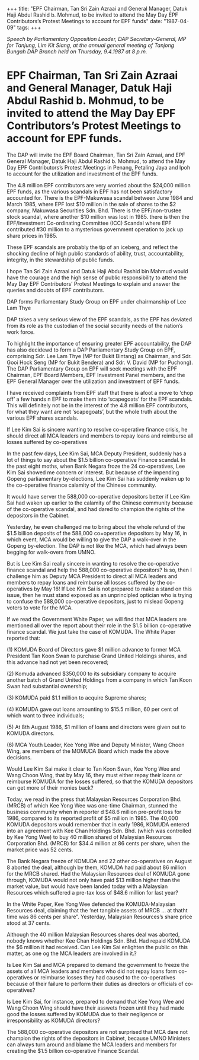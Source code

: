 +++ 
title: "EPF Chairman, Tan Sri Zain Azraai and General Manager, Datuk Haji Abdul Rashid b. Mohmud, to be invited to attend the May Day EPF Contributors’s Protest Meetings to account for EPF funds"
date: "1987-04-09"
tags:
+++

_Speech by Parliamentary Opposition Leader, DAP Secretary-General, MP for Tanjung, Lim Kit Siang, at the annual general meeting of Tanjong Bungah DAP Branch held on Thursday, 9.4.1987 at 8 p.m._

# EPF Chairman, Tan Sri Zain Azraai and General Manager, Datuk Haji Abdul Rashid b. Mohmud, to be invited to attend the May Day EPF Contributors’s Protest Meetings to account for EPF funds.

The DAP will invite the EPF Board Chairman, Tan Sri Zain Azraai, and EPF General Manager, Datuk Haji Abdul Rashid b. Mohmud, to attend the May Day EPF Contributors’s Protest Meetings in Penang, Petaling Jaya and Ipoh to account for the utilization and investment of the EPF funds.</u>

The 4.8 million EPF contributors are very worried about the $24,000 million EPF funds, as the various scandals in EPF has not been satisfactory accounted for. There is the EPF-Makuwasa scandal between June 1984 and March 1985, where EPF lost $10 million in the sale of shares to the $2 company, Makuwasa Securities Sdn. Bhd. There is the EPF/non-trustee stock scandal, where another $10 million was lost in 1985. there is then the EPF/Investment Co-ordinating Committee (ICC) Scandal where EPF contributed #30 million to a mysterious government operation to jack up share prices in 1985.

These EPF scandals are probably the tip of an iceberg, and reflect the shocking decline of high public standards of ability, trust, accountability, integrity, in the stewardship of public funds.

I hope Tan Sri Zain Azraai and Datuk Haji Abdul Rashid bin Mahmud would have the courage and the high sense of public responsibility to attend the May Day EPF Contributors’ Protest Meetings to explain and answer the queries and doubts of EPF contributors.

DAP forms Parliamentary Study Group on EPF under chairmanship of Lee Lam Thye

DAP takes a very serious view of the EPF scandals, as the EPF has deviated from its role as the custodian of the social security needs of the nation’s work force.

To highlight the importance of ensuring greater EPF accountability, the DAP has also decidewd to form a DAP Parliamentary Study Group on EPF, comprising Sdr. Lee Lam Thye (MP for Bukit Bintang) as Chairman, and Sdr. Gooi Hock Seng (MP for Bukit Bendera) and Sdr. V. David (MP for Puchong). The DAP Parliamentary Group on EPF will seek meetings with the EPF Chairman, EPF Board Members, EPF Investment Panel members, and the EPF General 
Manager over the utilization and investment of EPF funds.

I have received complaints from EPF staff that there is afoot a move to ‘chop off’ a few hands n EPF to make them into ‘scapegoats’ for the EPF scandals. This will definitely not be in the interest of the 4.8 million EPF contributors, for what they want are not ‘scapegoats’, but the whole truth about the various EPF shares scandals.

If Lee Kim Sai is sincere wanting to resolve co-operative finance crisis, he should direct all MCA leaders and members to repay loans and reimburse all losses suffered by co-operatives

In the past few days, Lee Kim Sai, MCA Deputy President, suddenly has a lot of things to say about the $1.5 billion co-operative Finance scandal. In the past eight moths, when Bank Negara froze the 24 co-operatives, Lee Kim Sai showed me concern or interest. But because of the impending Gopeng parliamentary by-elections, Lee Kim Sai has suddenly waken up to the co-operative finance calamity of the Chinese community.

It would have server the 588,000 co-operative depositors better if Lee Kim Sai had waken up earlier to the calamity of the Chinese community because of the co-operative scandal, and had dared to champion the rights of the depositors in the Cabinet.

Yesterday, he even challenged me to bring about the whole refund of the $1.5 billion deposits of the 588,000 co=operative depositors by May 16, in which event, MCA would be willing to give the DAP a walk-over in the Gopeng by-election. The DAP is not like the MCA, which had always been begging for walk-overs from UMNO.

But is Lee Kim Sai really sincere in wanting to resolve the co-operative finance scandal and help the 588,000 co-operative depositors? Is so, then I challenge him as Deputy MCA President to direct all MCA leaders and members to repay loans and reimburse all losses suffered by the co-operatives by May 16! If Lee Kim Sai is not prepared to make a stand on this issue, then he must stand exposed as an unprincipled optician who is trying to confuse the 588,000 co-operative depositors, just to mislead Gopeng voters to vote for the MCA.

If we read the Government White Paper, we will find that MCA leaders are mentioned all over the report about their role in the $1.5 billion co-operative finance scandal. We just take the case of KOMUDA. The White Paper reported that:

(1)	KOMUDA Board of Directors gave $1 million advance to former MCA President Tan  Koon Swan to purchase Grand United Holdings shares, and this advance had not yet been recovered;

(2)	Komuda advanced $350,000 to its subsidiary company to acquire another batch of Grand United Holdings from a company in which Tan Koon Swan had substantial ownership;

(3)	KOMUDA paid $1.1 million to acquire Supreme shares;

(4)	KOMUDA gave out loans amounting to $15.5 million, 60 per cent of which want to three individuals;

(5)	At 8th August 1986, $1 million of loans and directors were given out to KOMUDA directors.

(6)	MCA Youth Leader, Kee Yong Wee and Deputy Minister, Wang Choon Wing, are members of the MOMUDA Board which made the above decisions.

Would Lee Kim Sai make it clear to Tan Koon Swan, Kee Yong Wee and Wang Choon Wing, that by May 16, they must either repay their loans or reimburse KOMUDA for the losses suffered, so that the KOMUDA depositors can get more of their monies back?

Today, we read in the press that Malaysian Resources Corporation Bhd. (MRCB) of which Kee Yong Wee was one-time Chairman, stunned the business community when in reporter d $48.6 million pre-profit loss for 1986, compared to its reported profit of $5 million in 1985.
The 40,000 KOMUDA depositors would remember that in early 1986, KOMUDA entered into an agreement with Kee Chan Holdings Sdn. Bhd. (which was controlled by Kee Yong Wee) to buy 40 million shared of Malaysian Resources Corporation Bhd. (MRCB) for $34.4 million at 86 cents per share, when the market price was 52 cents.

The Bank Negara freeze of KOMUDA and 22 other co-operatives on August 8 aborted the deal, although by them, KOMUDA had paid about 86 million for the MRCB shared. Had the Malaysian Resources deal of KOMUDA gone through, KOMUDA would not only have paid $13 million higher than the market value, but would have been landed today with a Malaysian Resources which suffered a pre-tax loss of $48.6 million for last year?

In the White Paper, Kee Yong Wee defended the KOMUDA-Malaysian Resources deal, claiming that the ‘net tangible assets of MRCB … at thatht time was 86 cents per share”. Yesterday, Malaysian Resources’s share price stood at 37 cents.

Although the 40 million Malaysian Resources shares deal was aborted, nobody knows whether Kee Chan Holdings Sdn. Bhd. Had repaid KOMUDA the $6 million it had received. Can Lee Kim Sai enlighten the public on this matter, as one og the MCA leaders are involved in it.?

Is Lee Kim Sai and MCA prepared to demand the government to freeze the assets of all MCA leaders and members who did not repay loans form co-operatives or reimburse losses they had caused to the co-operatives because of their failure to perform their duties as directors or officials of co-operatives?

Is Lee Kim Sai, for instance, prepared to demand that Kee Yong Wee and Wang Choon Wing should have their asswets frozen until they had made good the losses suffered by KOMUDA due to their negligence or irresponsibility as KOMUDA directors?

The 588,000 co-operative depositors are not surprised that MCA dare not champion the rights of the depositors in Cabinet, because UMNO Ministers can always turn around and blame the MCA leaders and members for creating the $1.5 billion co-operative Finance Scandal. 
 
